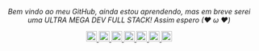 <p align="center">
  <i>Bem vindo ao meu GitHub, ainda estou aprendendo, mas em breve serei uma ULTRA MEGA DEV FULL STACK! Assim espero (❤ ω ❤)</i>

<p align="center">
  <a href= "https://github.com/Milafreire/">
    <img width="21px" src="https://image.flaticon.com/icons/png/512/37/37819.png"/>
  </a>
  <a href= "https://www.linkedin.com/in/camilabsfreire/">
    <img width="21px" src="https://image.flaticon.com/icons/png/512/179/179330.png"/>
  </a>
  <a href= "https://twitter.com/camissfreire">
    <img width="21px" src="https://image.flaticon.com/icons/png/512/1384/1384065.png"/>
  </a>
    <a href="https://www.youtube.com/channel/UCtvPojc6U8mXRjg2f1e6kIA">
    <img width="21px" src="https://image.flaticon.com/icons/png/512/1384/1384028.png"/>
  </a>
  <a href="https://www.twitch.tv/camilabsf">
    <img width="21px" src="https://image.flaticon.com/icons/png/512/3800/3800014.png"/>
  </a>
  <a href="mailto:camilabsfreire@gmail.com">
    <img width="21px" src="https://image.flaticon.com/icons/png/512/732/732200.png"/>
  </a>
  <a href="https://discord.gg/VK4k3Br">
  <img width="21px" src="https://image.flaticon.com/icons/png/512/2111/2111370.png" />
</a>
  

  
</p>


